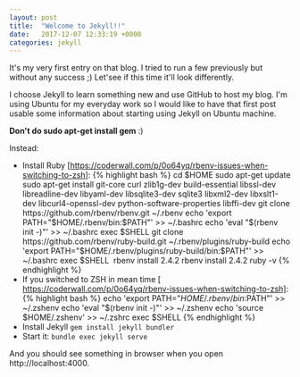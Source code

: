 ```yaml
---
layout: post
title:  "Welcome to Jekyll!!"
date:   2017-12-07 12:33:19 +0000
categories: jekyll
---
```

It's my very first entry on that blog. I tried to run a few previously but without any success ;)
Let'see if this time it'll look differently.

I choose Jekyll to learn something new and use GitHub to host my blog. I'm using Ubuntu for my everyday work so I would like to have that first post usable some information about starting using Jekyll on Ubuntu machine.

**Don't do sudo apt-get install gem** :)

Instead:

* Install Ruby [https://coderwall.com/p/0o64yq/rbenv-issues-when-switching-to-zsh]:
{% highlight bash %}
cd $HOME
sudo apt-get update 
sudo apt-get install git-core curl zlib1g-dev build-essential libssl-dev libreadline-dev libyaml-dev libsqlite3-dev sqlite3 libxml2-dev libxslt1-dev libcurl4-openssl-dev python-software-properties libffi-dev
git clone https://github.com/rbenv/rbenv.git ~/.rbenv
echo 'export PATH="$HOME/.rbenv/bin:$PATH"' >> ~/.bashrc
echo 'eval "$(rbenv init -)"' >> ~/.bashrc
exec $SHELL
git clone https://github.com/rbenv/ruby-build.git ~/.rbenv/plugins/ruby-build
echo 'export PATH="$HOME/.rbenv/plugins/ruby-build/bin:$PATH"' >> ~/.bashrc
exec $SHELL
​
rbenv install 2.4.2
rbenv install 2.4.2
ruby -v
{% endhighlight %}
* If you switched to ZSH in mean time [​https://coderwall.com/p/0o64yq/rbenv-issues-when-switching-to-zsh]:
{% highlight bash %}
echo 'export PATH="$HOME/.rbenv/bin:$PATH"' >> ~/.zshenv
echo 'eval "$(rbenv init -)"' >> ~/.zshenv
echo 'source $HOME/.zshenv' >> ~/.zshrc
exec $SHELL
{% endhighlight %}
* Install Jekyll
`gem install jekyll bundler`
* Start it:
`bundle exec jekyll serve`

And you should see something in browser when you open http://localhost:4000.

[https://coderwall.com/p/0o64yq/rbenv-issues-when-switching-to-zsh]: https://coderwall.com/p/0o64yq/rbenv-issues-when-switching-to-zsh
[​https://coderwall.com/p/0o64yq/rbenv-issues-when-switching-to-zsh]: https://coderwall.com/p/0o64yq/rbenv-issues-when-switching-to-zsh
